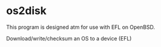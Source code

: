 # os2disk

This program is designed atm for use with EFL on
OpenBSD.

Download/write/checksum an OS to a device (EFL)

